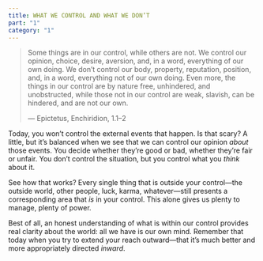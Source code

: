 ```yaml
---
title: WHAT WE CONTROL AND WHAT WE DON’T
part: "1"
category: "1"
---
```


> Some things are in our control, while others are not. We control our opinion, choice, desire, aversion, and, in a word, everything of our own doing. We don’t control our body, property, reputation, position, and, in a word, everything not of our own doing. Even more, the things in our control are by nature free, unhindered, and unobstructed, while those not in our control are weak, slavish, can be hindered, and are not our own.
>
> — Epictetus, Enchiridion, 1.1–2

Today, you won’t control the external events that happen. Is that scary? A little, but it’s balanced when we see that we can control our opinion _about_ those events. You decide whether they’re good or bad, whether they’re fair or unfair. You don’t control the situation, but you control what you _think_ about it.

See how that works? Every single thing that is outside your control—the outside world, other people, luck, karma, whatever—still presents a corresponding area that _is_ in your control. This alone gives us plenty to manage, plenty of power.

Best of all, an honest understanding of what is within our control provides real clarity about the world: all we have is our own mind. Remember that today when you try to extend your reach outward—that it’s much better and more appropriately directed _inward_.
